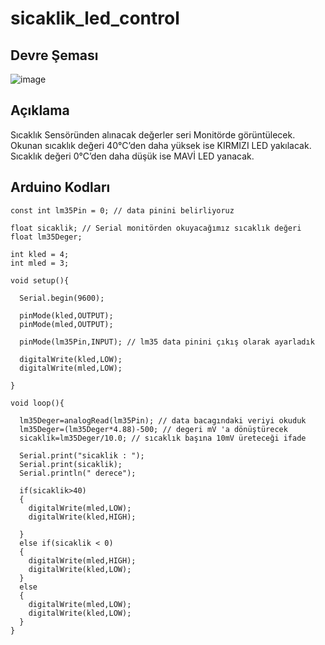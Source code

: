 # sicaklik_led_control

## Devre Şeması
![image](https://user-images.githubusercontent.com/53540561/117131971-db496d00-adaa-11eb-8807-cd6ea4b91d52.png)

## Açıklama
Sıcaklık Sensöründen alınacak değerler seri Monitörde görüntülecek. Okunan sıcaklık değeri 40°C’den daha yüksek ise KIRMIZI LED yakılacak. Sıcaklık değeri 0°C’den daha düşük ise MAVİ LED yanacak.


## Arduino Kodları
```
const int lm35Pin = 0; // data pinini belirliyoruz

float sicaklik; // Serial monitörden okuyacağımız sıcaklık değeri
float lm35Deger;

int kled = 4;
int mled = 3;

void setup(){
  
  Serial.begin(9600);
  
  pinMode(kled,OUTPUT);
  pinMode(mled,OUTPUT);
  
  pinMode(lm35Pin,INPUT); // lm35 data pinini çıkış olarak ayarladık

  digitalWrite(kled,LOW);
  digitalWrite(mled,LOW);
 
}

void loop(){
 
  lm35Deger=analogRead(lm35Pin); // data bacagındaki veriyi okuduk
  lm35Deger=(lm35Deger*4.88)-500; // degeri mV 'a dönüştürecek
  sicaklik=lm35Deger/10.0; // sıcaklık başına 10mV üreteceği ifade
 
  Serial.print("sicaklik : ");
  Serial.print(sicaklik);
  Serial.println(" derece");
  
  if(sicaklik>40)
  {
    digitalWrite(mled,LOW);
    digitalWrite(kled,HIGH);
    
  }
  else if(sicaklik < 0)
  {
    digitalWrite(mled,HIGH);
    digitalWrite(kled,LOW);
  }
  else
  {
    digitalWrite(mled,LOW);
    digitalWrite(kled,LOW);
  } 
}
```

